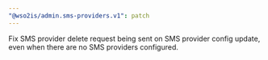```yaml
---
"@wso2is/admin.sms-providers.v1": patch
---
```


Fix SMS provider delete request being sent on SMS provider config update, even when there are no SMS providers configured.
